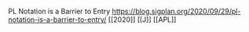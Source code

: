 PL Notation is a Barrier to Entry https://blog.sigplan.org/2020/09/29/pl-notation-is-a-barrier-to-entry/ [[2020]] [[J]] [[APL]]